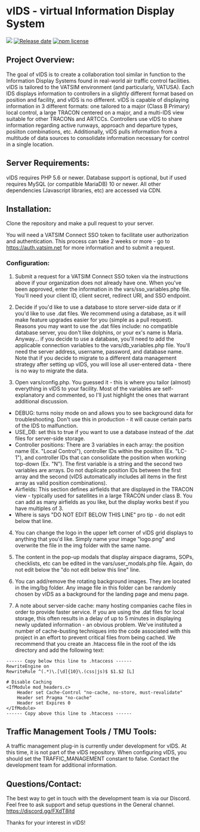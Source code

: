 # vIDS - virtual Information Display System
![][version-image]
[![Release date][release-date-image]][release-url]
[![npm license][license-image]][license-url]

## Project Overview:
The goal of vIDS is to create a collaboration tool similar in function to the Information Display Systems found in real-world air traffic control facilities. vIDS is tailored to the VATSIM environment (and particularly, VATUSA). Each IDS displays information to controllers in a slightly different format based on position and facility, and vIDS is no different. vIDS is capable of displaying information in 3 different formats: one tailored to a major (Class B Primary) local control, a large TRACON centered on a major, and a multi-IDS view suitable for other TRACONs and ARTCCs. Controllers use vIDS to share information regarding active runways, approach and departure types, posiiton combinations, etc. Additionally, vIDS pulls information from a multitude of data sources to consolidate information necessary for control in a single location.

## Server Requirements:
vIDS requires PHP 5.6 or newer. Database support is optional, but if used requires MySQL (or compatible MariaDB) 10 or newer. All other dependencies (Javascript libraries, etc) are accessed via CDN.

## Installation:
Clone the repository and make a pull request to your server. 

You will need a VATSIM Connect SSO token to facilitate user authorization and authentication. This process can take 2 weeks or more - go to https://auth.vatsim.net for more information and to submit a request.

### Configuration:
1. Submit a request for a VATSIM Connect SSO token via the instructions above if your organization does not already have one. When you've been approved, enter the information in the vars/sso_variables.php file. You'll need your client ID, client secret, redirect URI, and SSO endpoint.

2. Decide if you'd like to use a database to store server-side data or if you'd like to use .dat files. We recommend using a database, as it will make feature upgrades easier for you (simple as a pull request). Reasons you may want to use the .dat files include: no compatible database server, you don't like dolphins, or your ex's name is Maria. Anyway... if you decide to use a database, you'll need to add the applicable connection variables to the vars/db_variables.php file. You'll need the server address, username, password, and database name. Note that if you decide to migrate to a different data management strategy after setting up vIDS, you will lose all user-entered data - there is no way to migrate the data.

3. Open vars/config.php. You guessed it - this is where you tailor (almost) everything in vIDS to your facility. Most of the variables are self-explanatory and commented, so I'll just highlight the ones that warrant additional discussion.
- DEBUG: turns noisy mode on and allows you to see background data for troubleshooting. Don't use this in production - it will cause certain parts of the IDS to malfunction.
- USE_DB: set this to true if you want to use a database instead of the .dat files for server-side storage.
- Controller positions: There are 3 variables in each array: the position name (Ex. "Local Control"), controller IDs within the posiiton (Ex. "LC-1"), and controller IDs that can consolidate the position when working top-down (Ex. "N"). The first variable is a string and the second two variables are arrays. Do not duplicate position IDs between the first array and the second (vIDS automatically includes all items in the first array as valid position combinations). 
- Airfields: This section defines airfields that are displayed in the TRACON view - typically used for satellites in a large TRACON under class B. You can add as many airfields as you like, but the display works best if you have multiples of 3.
- Where is says "DO NOT EDIT BELOW THIS LINE" pro tip - do not edit below that line.

4. You can change the logo in the upper left corner of vIDS grid displays to anything that you'd like. Simply name your image "logo.png" and overwrite the file in the img folder with the same name.

5. The content in the pop-up modals that display airspace diagrams, SOPs, checklists, etc can be edited in the vars/user_modals.php file. Again, do not edit below the "do not edit below this line" line.

6. You can add/remove the rotating background images. They are located in the img/bg folder. Any image file in this folder can be randomly chosen by vIDS as a background for the landing page and menu page.

7. A note about server-side cache: many hosting companies cache files in order to provide faster service. If you are using the .dat files for local storage, this often results in a delay of up to 5 minutes in displaying newly updated information - an obvious problem. We've instituted a number of cache-busting techniques into the code associated with this project in an effort to prevent critical files from being cached. We recommend that you create an .htaccess file in the root of the ids directory and add the following text:
```
------ Copy below this line to .htaccess ------
RewriteEngine on
RewriteRule ^(.*)\.[\d]{10}\.(css|js)$ $1.$2 [L]

# Disable Caching
<IfModule mod_headers.c>
    Header set Cache-Control "no-cache, no-store, must-revalidate"
    Header set Pragma "no-cache"
    Header set Expires 0
</IfModule>
------ Copy above this line to .htaccess ------
```
## Traffic Management Tools / TMU Tools:
A traffic management plug-in is currently under development for vIDS. At this time, it is not part of the vIDS repository. When configuring vIDS, you should set the TRAFFIC_MANAGEMENT constant to false. Contact the development team for additional information.

## Questions/Contact:
The best way to get in touch with the development team is via our Discord. Feel free to ask support and setup questions in the General channel.
https://discord.gg/FXdT8jtd

Thanks for your interest in vIDS!

<!-- Links: -->
[version-image]: https://img.shields.io/github/package-json/v/kjporter/vIDS

[release-date-image]: https://img.shields.io/github/release-date/kjporter/vIDS
[release-url]: https://github.com/kjporter/vIDS/blob/main/releases

[license-image]: https://img.shields.io/github/license/kjporter/vIDS
[license-url]: https://github.com/kjporter/vIDS/blob/main/COPYING
